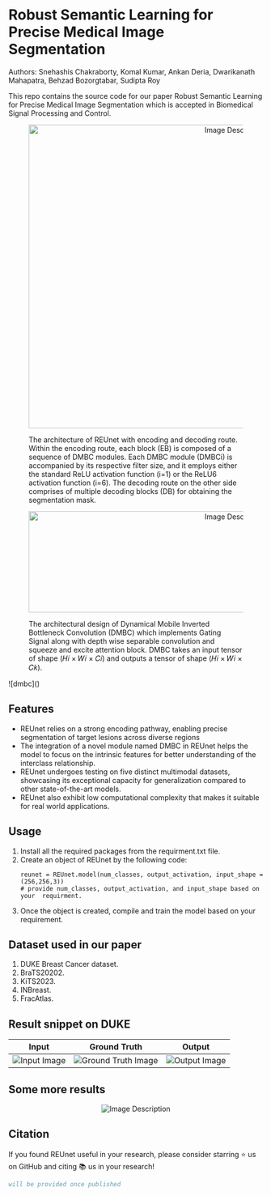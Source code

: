# Robust Semantic Learning for Precise Medical Image Segmentation

Authors: Snehashis Chakraborty, Komal Kumar, Ankan Deria, Dwarikanath Mahapatra, Behzad Bozorgtabar, Sudipta Roy

This repo contains the source code for our paper Robust Semantic Learning for Precise Medical Image Segmentation which is accepted in Biomedical Signal Processing and Control.
<figure>
  <p align="center">
  <img src="https://github.com/user-attachments/assets/776c6560-d427-4593-830c-d85523394eb6" alt="Image Description" width="800" height="600">
</p>
  <figcaption>The architecture of REUnet with encoding and decoding route. Within the encoding route, each block (EB) is
composed of a sequence of DMBC modules. Each DMBC module (DMBCi) is accompanied by its respective filter size,
and it employs either the standard ReLU activation function (i=1) or the ReLU6 activation function (i=6). The decoding
route on the other side comprises of multiple decoding blocks (DB) for obtaining the segmentation mask.</figcaption>
</figure>

<figure>
  <p align="center">
  <img src="https://github.com/user-attachments/assets/95ac332f-e07f-4f09-b67d-0fd5420139fa" alt="Image Description" width="800" height="200">
</p>
  <figcaption>The architectural design of Dynamical Mobile Inverted Bottleneck Convolution (DMBC) which implements
Gating Signal along with depth wise separable convolution and squeeze and excite attention block. DMBC takes an input
tensor of shape (𝐻𝑖 × 𝑊𝑖 × 𝐶𝑖) and outputs a tensor of shape (𝐻𝑖 × 𝑊𝑖 × 𝐶𝑘).</figcaption>
</figure>
![dmbc]()

## Features

- REUnet relies on a strong encoding pathway, enabling precise segmentation of target lesions across diverse regions
- The integration of a novel module named DMBC in REUnet helps the model to focus on the intrinsic features for better understanding of the interclass relationship.
- REUnet undergoes testing on five distinct multimodal datasets, showcasing its exceptional capacity for generalization compared to other state-of-the-art models.
- REUnet also exhibit low computational complexity that makes it suitable for real world applications.

## Usage

1. Install all the required packages from the requirment.txt file.
2. Create an object of REUnet by the following code:
     ```
     reunet = REUnet.model(num_classes, output_activation, input_shape = (256,256,3))
     # provide num_classes, output_activation, and input_shape based on your  requirment.
     ```
3. Once the object is created, compile and train the model based on your requirement.

## Dataset used in our paper

1. DUKE Breast Cancer dataset.
2. BraTS20202.
3. KiTS2023.
4. INBreast.
5. FracAtlas.

## Result snippet on DUKE

| Input | Ground Truth | Output |
|:-----------:|:--------:|:------------:|
| ![Input Image](https://github.com/Snehashis100/M3ONet/blob/main/media/input_imgs.gif)| ![Ground Truth Image](https://github.com/Snehashis100/M3ONet/blob/main/media/gt_imgs.gif) | ![Output Image](https://github.com/Snehashis100/M3ONet/blob/main/media/output_imgs.gif) |

## Some more results
<p align="center">
  <img src="https://github.com/user-attachments/assets/9e6fee04-657c-4403-a5b5-e79ffa4e5478" alt="Image Description">
</p>

## Citation
If you found REUnet useful in your research, please consider starring ⭐ us on GitHub and citing 📚 us in your research!

  ```bibtex
will be provided once published
```
 
